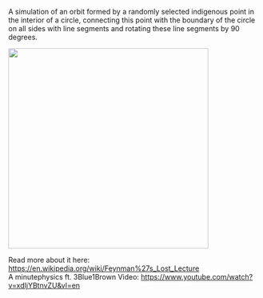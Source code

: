 A simulation of an orbit formed by a randomly selected indigenous point in the interior of a circle, connecting this point with the boundary of the circle on all sides with line segments and rotating these line segments by 90 degrees. 

<img src="https://user-images.githubusercontent.com/74130881/137256858-d3d325d7-453a-4600-b7f6-35fcb13b9397.gif" width="400px">

Read more about it here: https://en.wikipedia.org/wiki/Feynman%27s_Lost_Lecture<br/>
A minutephysics ft. 3Blue1Brown Video: https://www.youtube.com/watch?v=xdIjYBtnvZU&vl=en

